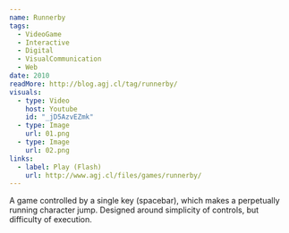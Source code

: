 ```yaml
---
name: Runnerby
tags:
  - VideoGame
  - Interactive
  - Digital
  - VisualCommunication
  - Web
date: 2010
readMore: http://blog.agj.cl/tag/runnerby/
visuals:
  - type: Video
    host: Youtube
    id: "_jD5AzvEZmk"
  - type: Image
    url: 01.png
  - type: Image
    url: 02.png
links:
  - label: Play (Flash)
    url: http://www.agj.cl/files/games/runnerby/
---
```



A game controlled by a single key (spacebar), which makes a perpetually running character jump.
Designed around simplicity of controls, but difficulty of execution.
